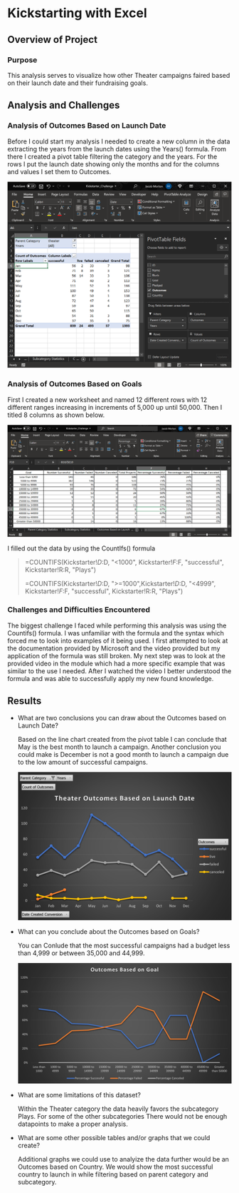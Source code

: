 # Kickstarting with Excel

## Overview of Project

### Purpose
  This analysis serves to visualize how other Theater campaigns faired based on their launch date and their fundraising goals.

## Analysis and Challenges

### Analysis of Outcomes Based on Launch Date
  
  Before I could start my analysis I needed to create a new column in the data extracting the years from the launch dates using the Years() formula. From there I created a pivot table filtering the category and the years. For the rows I put the launch date showing only the months and for the columns and values I set them to Outcomes.
  
  <img src="https://github.com/AbsoluteMorty/Kickstarter-Analysis/blob/main/Resources/Pivot%20table.png" width="600">
  

### Analysis of Outcomes Based on Goals

First I created a new worksheet and named 12 different rows with 12 different ranges increasing in increments of 5,000 up until 50,000. Then I titled 8 columns as shown below.

<img src ="https://github.com/AbsoluteMorty/Kickstarter-Analysis/blob/main/Resources/Goals%20Chart.png" width="600">

I filled out the data by using the CountIfs() formula 
> =COUNTIFS(Kickstarter!$D:$D, "<1000", Kickstarter!$F:$F, "successful", Kickstarter!R:R, "Plays")
> 
> =COUNTIFS(Kickstarter!$D:$D, ">=1000",Kickstarter!$D:$D, "<4999", Kickstarter!$F:$F, "successful", Kickstarter!R:R, "Plays")

### Challenges and Difficulties Encountered

The biggest challenge I faced while performing this analysis was using the Countifs() formula. I was unfamiliar with the formula and the syntax which forced me to look into examples of it being used. I first attempted to look at the documentation provided by Microsoft and the video provided but my application of the formula was still broken.
My next step was to look at the provided video in the module which had a more specific example that was similar to the use I needed. After I watched the video I better understood the formula and was able to successfully apply my new found knowledge.

## Results

- What are two conclusions you can draw about the Outcomes based on Launch Date?
   
   Based on the line chart created from the pivot table I can conclude that May is the best month to launch a campaign. Another conclusion you could make is December is not a good    month to launch a campaign due to the low amount of successful campaigns.

    <img src = "https://github.com/AbsoluteMorty/Kickstarter-Analysis/blob/main/Resources/Outcomes%20based%20on%20launch%20date.png" width="600">

- What can you conclude about the Outcomes based on Goals?
    
    You can Conlude that the most successful campaigns had a budget less than 4,999 or between 35,000 and 44,999.
    
    <img src = "https://github.com/AbsoluteMorty/Kickstarter-Analysis/blob/main/Resources/Outcomes_vs_Goals.png" width="600">

- What are some limitations of this dataset?

  Within the Theater category the data heavily favors the subcategory Plays. For some of the other subcategories There would not be enough datapoints to make a proper analysis.

- What are some other possible tables and/or graphs that we could create?
 
  Additional graphs we could use to analyize the data further would be an Outcomes based on Country. We would show the most successful country to launch in while filtering based     on parent category and subcategory.
